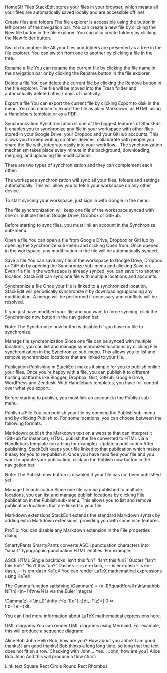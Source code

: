 HomeSH
Files
StackEdit stores your files in your browser, which means all your files are automatically saved locally and are accessible offline!

Create files and folders
The file explorer is accessible using the button in left corner of the navigation bar. You can create a new file by clicking the New file button in the file explorer. You can also create folders by clicking the New folder button.

Switch to another file
All your files and folders are presented as a tree in the file explorer. You can switch from one to another by clicking a file in the tree.

Rename a file
You can rename the current file by clicking the file name in the navigation bar or by clicking the Rename button in the file explorer.

Delete a file
You can delete the current file by clicking the Remove button in the file explorer. The file will be moved into the Trash folder and automatically deleted after 7 days of inactivity.

Export a file
You can export the current file by clicking Export to disk in the menu. You can choose to export the file as plain Markdown, as HTML using a Handlebars template or as a PDF.

Synchronization
Synchronization is one of the biggest features of StackEdit. It enables you to synchronize any file in your workspace with other files stored in your Google Drive, your Dropbox and your GitHub accounts. This allows you to keep writing on other devices, collaborate with people you share the file with, integrate easily into your workflow… The synchronization mechanism takes place every minute in the background, downloading, merging, and uploading file modifications.

There are two types of synchronization and they can complement each other:

The workspace synchronization will sync all your files, folders and settings automatically. This will allow you to fetch your workspace on any other device.

To start syncing your workspace, just sign in with Google in the menu.

The file synchronization will keep one file of the workspace synced with one or multiple files in Google Drive, Dropbox or GitHub.

Before starting to sync files, you must link an account in the Synchronize sub-menu.

Open a file
You can open a file from Google Drive, Dropbox or GitHub by opening the Synchronize sub-menu and clicking Open from. Once opened in the workspace, any modification in the file will be automatically synced.

Save a file
You can save any file of the workspace to Google Drive, Dropbox or GitHub by opening the Synchronize sub-menu and clicking Save on. Even if a file in the workspace is already synced, you can save it to another location. StackEdit can sync one file with multiple locations and accounts.

Synchronize a file
Once your file is linked to a synchronized location, StackEdit will periodically synchronize it by downloading/uploading any modification. A merge will be performed if necessary and conflicts will be resolved.

If you just have modified your file and you want to force syncing, click the Synchronize now button in the navigation bar.

Note: The Synchronize now button is disabled if you have no file to synchronize.

Manage file synchronization
Since one file can be synced with multiple locations, you can list and manage synchronized locations by clicking File synchronization in the Synchronize sub-menu. This allows you to list and remove synchronized locations that are linked to your file.

Publication
Publishing in StackEdit makes it simple for you to publish online your files. Once you’re happy with a file, you can publish it to different hosting platforms like Blogger, Dropbox, Gist, GitHub, Google Drive, WordPress and Zendesk. With Handlebars templates, you have full control over what you export.

Before starting to publish, you must link an account in the Publish sub-menu.

Publish a File
You can publish your file by opening the Publish sub-menu and by clicking Publish to. For some locations, you can choose between the following formats:

Markdown: publish the Markdown text on a website that can interpret it (GitHub for instance),
HTML: publish the file converted to HTML via a Handlebars template (on a blog for example).
Update a publication
After publishing, StackEdit keeps your file linked to that publication which makes it easy for you to re-publish it. Once you have modified your file and you want to update your publication, click on the Publish now button in the navigation bar.

Note: The Publish now button is disabled if your file has not been published yet.

Manage file publication
Since one file can be published to multiple locations, you can list and manage publish locations by clicking File publication in the Publish sub-menu. This allows you to list and remove publication locations that are linked to your file.

Markdown extensions
StackEdit extends the standard Markdown syntax by adding extra Markdown extensions, providing you with some nice features.

ProTip: You can disable any Markdown extension in the File properties dialog.

SmartyPants
SmartyPants converts ASCII punctuation characters into “smart” typographic punctuation HTML entities. For example:

ASCII	HTML
Single backticks	'Isn't this fun?'	‘Isn’t this fun?’
Quotes	"Isn't this fun?"	“Isn’t this fun?”
Dashes	-- is en-dash, --- is em-dash	– is en-dash, — is em-dash
KaTeX
You can render LaTeX mathematical expressions using KaTeX:

The Gamma function satisfying \Gamma(n) = (n-1)!\quad\forall n\in\mathbb NΓ(n)=(n−1)!∀n∈N is via the Euler integral

\Gamma(z) = \int_0^\infty t^{z-1}e^{-t}dt\,.
Γ(z)=∫ 
0
∞
​	
 t 
z−1
 e 
−t
 dt.

You can find more information about LaTeX mathematical expressions here.

UML diagrams
You can render UML diagrams using Mermaid. For example, this will produce a sequence diagram:

Alice
Bob
John
Hello Bob, how are you?
How about you John?
I am good thanks!
I am good thanks!
Bob thinks a long
long time, so long
that the text does
not fit on a row.
Checking with John...
Yes... John, how are you?
Alice
Bob
John
And this will produce a flow chart:

Link text
Square Rect
Circle
Round Rect
Rhombus

